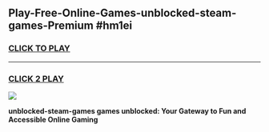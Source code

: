 
## Play-Free-Online-Games-unblocked-steam-games-Premium #hm1ei
<h3>
<a href="https://premium.freeplayer.one?title=unblocked-steam-games&ref=8M">CLICK TO PLAY</a></h3>
<hr>

<h3>
<a href="https://premium.freeplayer.one?title=unblocked-steam-games&ref=8M">CLICK 2 PLAY</a>
  
</h3>

<a href="https://premium.freeplayer.one?title=unblocked-steam-games&ref=8M"><img src="https://clearcache.store/games.png"></a>


**unblocked-steam-games games unblocked: Your Gateway to Fun and Accessible Online Gaming**

